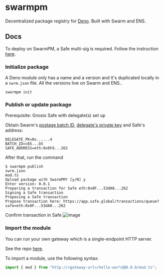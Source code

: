 # swarmpm

Decentralized package registry for [Deno](https://deno.com). Built with Swarm
and ENS.

## Docs

To deploy on SwarmPM, a Safe multi-sig is required. Follow the instruction
[here](https://blumen.stauro.dev/docs/safe.html).

### Initialize package

A Deno module only has a name and a version and it's duplicated locally in a
`swrm.json` file. All the versions live on Swarm and ENS..

```
swarmpm init
```

### Publish or update package

Prerequisite: Gnosis Safe with delegate(s) set up

Obtain Swarm's
[postage batch ID](https://github.com/ethersphere/swarm-cli?tab=readme-ov-file#purchasing-a-postage-stamp),
[delegate's private key](https://blumen.stauro.dev/docs/safe.html#setup) and
Safe's address:

```
DELEGATE_PK=0x......4
BATCH_ID=c65...b5
SAFE_ADDRESS=eth:0x0Fd...262
```

After that, run the command

```
$ swarmpm publish
swrm.json
mod.ts
Upload package with SwarmPM? [y/N] y
Enter version: 0.0.1
Preparing a transaction for Safe eth:0x0F...53dA0...262
Signing a Safe transaction
Proposing a Safe transaction
Propose transaction here: https://app.safe.global/transactions/queue?safe=eth:0x0F...53dA0...262
```

Confirm transaction in Safe
![image](https://github.com/swarmpm/swarmpm/assets/28968492/8e56bd65-51ae-4fec-8928-8e40032b6f7c)

### Import the module

You can run your own gateway which is a single-endpoint HTTP server.

See the repo [here](https://github.com/swarmpm/gateway).

To import a module, use the following syntax:

```ts
import { mod } from "http://<gateway-url>/hello-world@0.0.0/mod.ts";
```
